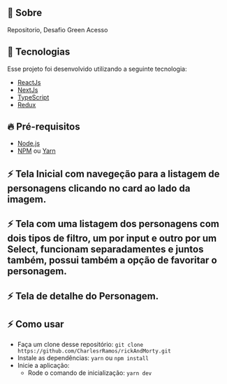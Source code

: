 <a id="sobre"></a>

## :bookmark: Sobre

Repositorio, Desafio Green Acesso

## 🚀 Tecnologias

Esse projeto foi desenvolvido utilizando a seguinte tecnologia:

- [ReactJs](https://pt-br.reactjs.org/)
- [NextJs](https://nextjs.org//)
- [TypeScript](https://www.typescriptlang.org//)
- [Redux](https://redux.js.org//)

<a id="pre-requisitos"></a>

## :fire: **Pré-requisitos**

- [Node.js](https://nodejs.org/en/)
- [NPM](https://www.npmjs.com/) ou [Yarn](https://yarnpkg.com/)

<a id="Projeto Possui"></a>

## :zap: Tela Inicial com navegeção para a listagem de personagens clicando no card ao lado da imagem.

## :zap: Tela com uma listagem dos personagens com dois tipos de filtro, um por input e outro por um Select, funcionam separadamentes e juntos também, possui também a opção de favoritar o personagem.

## :zap: Tela de detalhe do Personagem.

<a id="como-usar"></a>

## :zap: Como usar

- Faça um clone desse repositório: `git clone https://github.com/CharlesrRamos/rickAndMorty.git`
- Instale as dependências: `yarn` ou `npm install`
- Inicie a aplicação:
  - Rode o comando de inicialização: `yarn dev`
